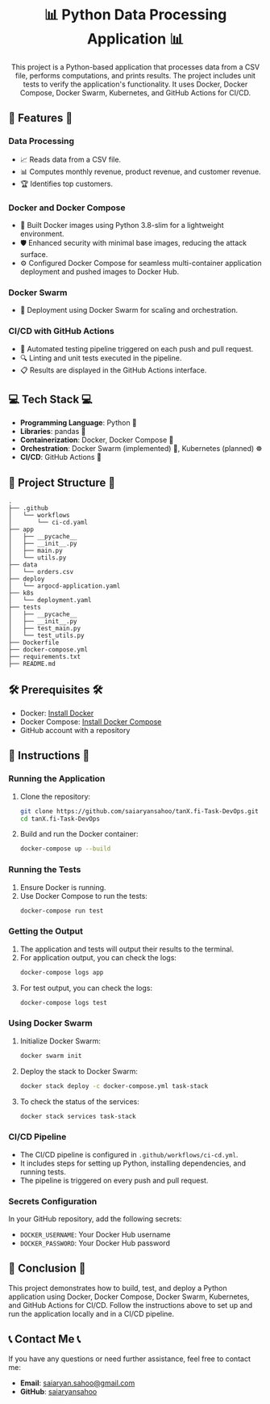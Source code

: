 <div align="center">

# 📊 Python Data Processing Application 📊

This project is a Python-based application that processes data from a CSV file, performs computations, and prints results. The project includes unit tests to verify the application's functionality. It uses Docker, Docker Compose, Docker Swarm, Kubernetes, and GitHub Actions for CI/CD.

</div>

## 🌟 Features 🌟

### Data Processing
- 📈 Reads data from a CSV file.
- 📊 Computes monthly revenue, product revenue, and customer revenue.
- 🏆 Identifies top customers.

### Docker and Docker Compose

- 🐳 Built Docker images using Python 3.8-slim for a lightweight environment.
- 🛡️ Enhanced security with minimal base images, reducing the attack surface.
- ⚙️ Configured Docker Compose for seamless multi-container application deployment and pushed images to Docker Hub.


### Docker Swarm
- 🐝 Deployment using Docker Swarm for scaling and orchestration.

### CI/CD with GitHub Actions
- 🤖 Automated testing pipeline triggered on each push and pull request.
- 🔍 Linting and unit tests executed in the pipeline.
- 📋 Results are displayed in the GitHub Actions interface.

## 💻 Tech Stack 💻
- **Programming Language**: Python 🐍
- **Libraries**: pandas 🐼
- **Containerization**: Docker, Docker Compose 🐳
- **Orchestration**: Docker Swarm (implemented) 🐝, Kubernetes (planned) ☸️
- **CI/CD**: GitHub Actions 🤖

## 📁 Project Structure 📁
```plaintext
.
├── .github
│   └── workflows
│       └── ci-cd.yaml
├── app
│   ├── __pycache__
│   ├── __init__.py
│   ├── main.py
│   └── utils.py
├── data
│   └── orders.csv
├── deploy
│   └── argocd-application.yaml
├── k8s
│   └── deployment.yaml
├── tests
│   ├── __pycache__
│   ├── __init__.py
│   ├── test_main.py
│   └── test_utils.py
├── Dockerfile
├── docker-compose.yml
├── requirements.txt
├── README.md

```

## 🛠️ Prerequisites 🛠️

* Docker: [Install Docker](https://docs.docker.com/get-docker/)
* Docker Compose: [Install Docker Compose](https://docs.docker.com/compose/install/)
* GitHub account with a repository

## 📜 Instructions 📜

### Running the Application
1. Clone the repository:
    ```sh
    git clone https://github.com/saiaryansahoo/tanX.fi-Task-DevOps.git
    cd tanX.fi-Task-DevOps
    ```
2. Build and run the Docker container:
    ```sh
    docker-compose up --build
    ```

### Running the Tests
1. Ensure Docker is running.
2. Use Docker Compose to run the tests:
    ```sh
    docker-compose run test
    ```

### Getting the Output
1. The application and tests will output their results to the terminal.
2. For application output, you can check the logs:
    ```sh
    docker-compose logs app
    ```
3. For test output, you can check the logs:
    ```sh
    docker-compose logs test
    ```

### Using Docker Swarm
1. Initialize Docker Swarm:
    ```sh
    docker swarm init
    ```
2. Deploy the stack to Docker Swarm:
    ```sh
    docker stack deploy -c docker-compose.yml task-stack
    ```
3. To check the status of the services:
    ```sh
    docker stack services task-stack
    ```

### CI/CD Pipeline
- The CI/CD pipeline is configured in `.github/workflows/ci-cd.yml`.
- It includes steps for setting up Python, installing dependencies, and running tests.
- The pipeline is triggered on every push and pull request.

### Secrets Configuration
In your GitHub repository, add the following secrets:

- `DOCKER_USERNAME`: Your Docker Hub username
- `DOCKER_PASSWORD`: Your Docker Hub password

## 🎯 Conclusion 🎯
This project demonstrates how to build, test, and deploy a Python application using Docker, Docker Compose, Docker Swarm, Kubernetes, and GitHub Actions for CI/CD. Follow the instructions above to set up and run the application locally and in a CI/CD pipeline.

## 📞 Contact Me 📞
If you have any questions or need further assistance, feel free to contact me:

- **Email**: [saiaryan.sahoo@gmail.com](mailto:saiaryan.sahoo@gmail.com)
- **GitHub**: [saiaryansahoo](https://github.com/saiaryansahoo)
